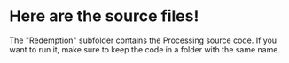 # Here are the source files!
The "Redemption" subfolder contains the Processing source code. If you want to run it, make sure to keep the code in a folder with the same name. 
